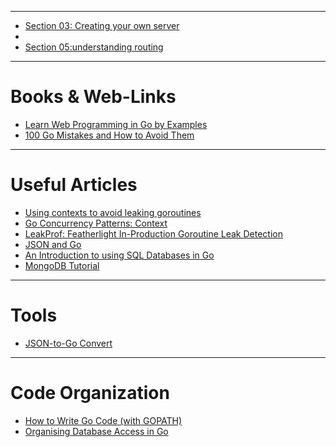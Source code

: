 ***

* [Section 03: Creating your own server](https://github.com/muarshad01/Golang_Web_Dev/blob/master/section_03_create_your_own_server.md)
* []()
* [Section 05:understanding routing](https://github.com/muarshad01/Golang_Web_Dev/blob/section_05/section_05_understanding_routing.md)

***

# Books & Web-Links

* [Learn Web Programming in Go by Examples](https://gowebexamples.com/)
* [100 Go Mistakes and How to Avoid Them](https://www.amazon.com/100-Mistakes-How-Avoid-Them/dp/1617299596/ref=sxin_15_pa_sp_search_thematic_sspa?content-id=amzn1.sym.3861742f-7dbf-40f1-85e2-a9c728646f3d%3Aamzn1.sym.3861742f-7dbf-40f1-85e2-a9c728646f3d&crid=2TKMAO28EW0VT&cv_ct_cx=go+language&keywords=go+language&pd_rd_i=1617299596&pd_rd_r=5f479c55-7761-42c9-9f2f-f0d83d16dbd4&pd_rd_w=1c4rT&pd_rd_wg=kFBXG&pf_rd_p=3861742f-7dbf-40f1-85e2-a9c728646f3d&pf_rd_r=4TB4CQN6992E5P0926S9&qid=1667902396&sprefix=go+languag%2Caps%2C367&sr=1-2-4a72c107-45c2-4f3b-9705-03b81a6f667c-spons&psc=1)

***

# Useful Articles

* [Using contexts to avoid leaking goroutines](https://rakyll.org/leakingctx/)
* [Go Concurrency Patterns: Context](https://go.dev/blog/context)
* [LeakProf: Featherlight In-Production Goroutine Leak Detection](https://www.uber.com/blog/leakprof-featherlight-in-production-goroutine-leak-detection/)
* [JSON and Go](https://go.dev/blog/json)
* [An Introduction to using SQL Databases in Go](https://www.alexedwards.net/blog/introduction-to-using-sql-databases-in-go)
* [MongoDB Tutorial](https://www.tutorialspoint.com/mongodb/mongodb_relationships.htm)

***

# Tools

* [JSON-to-Go Convert](https://mholt.github.io/json-to-go/)

***

# Code Organization

* [How to Write Go Code (with GOPATH)](https://go.dev/doc/gopath_code)
* [Organising Database Access in Go](https://www.alexedwards.net/blog/organising-database-access)

